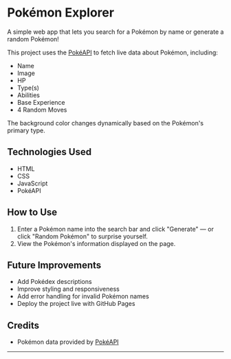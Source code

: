 # Pokémon Explorer

A simple web app that lets you search for a Pokémon by name or generate a random Pokémon!

This project uses the [PokéAPI](https://pokeapi.co/) to fetch live data about Pokémon, including:
- Name
- Image
- HP
- Type(s)
- Abilities
- Base Experience
- 4 Random Moves

The background color changes dynamically based on the Pokémon's primary type.

## Technologies Used

- HTML
- CSS
- JavaScript
- PokéAPI

## How to Use

1. Enter a Pokémon name into the search bar and click "Generate" — or click "Random Pokémon" to surprise yourself.
2. View the Pokémon's information displayed on the page.

## Future Improvements

- Add Pokédex descriptions
- Improve styling and responsiveness
- Add error handling for invalid Pokémon names
- Deploy the project live with GitHub Pages

## Credits

- Pokémon data provided by [PokéAPI](https://pokeapi.co/)

---

